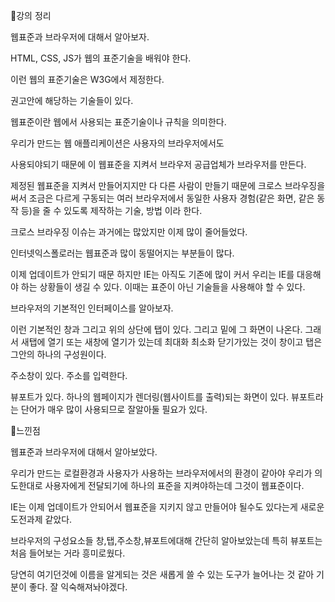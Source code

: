 📌강의 정리

웹표준과 브라우저에 대해서 알아보자.

HTML, CSS, JS가 웹의 표준기술을 배워야 한다.

이런 웹의 표준기술은 W3G에서 제정한다.

권고안에 해당하는 기술들이 있다.

웹표준이란 웹에서 사용되는 표준기술이나 규칙을 의미한다.

우리가 만드는 웹 애플리케이션은 사용자의 브라우저에서도 

사용되야되기 때문에 이 웹표준을 지켜서 브라우저 공급업체가 브라우저를 만든다.

제정된 웹표준을 지켜서 만들어지지만 다 다른 사람이 만들기 때문에 크로스 브라우징을 써서 조금은 다르게 구동되는 여러 브라우저에서 동일한 사용자 경험(같은 화면, 같은 동작 등)을 줄 수 있도록 제작하는 기술, 방법 이라 한다.

크로스 브라우징 이슈는 과거에는 많았지만 이제 많이 줄어들었다.

인터넷익스폴로러는 웹표준과 많이 동떨어지는 부분들이 많다.

이제 업데이트가 안되기 때문 하지만 IE는 아직도 기존에 많이 커서 우리는 IE를 대응해야 하는 상황들이 생길 수 있다. 이때는 표준이 아닌 기술들을 사용해야 할 수 있다.

브라우저의 기본적인 인터페이스를 알아보자.

이런 기본적인 창과 그리고 위의 상단에 탭이 있다. 그리고 밑에 그 화면이 나온다. 그래서 새탭에 열기 또는 새창에 열기가 있는데 최대화 최소화 닫기가있는 것이 창이고 탭은 그안의 하나의 구성원이다.

주소창이 있다. 주소를 입력한다.

뷰포트가 있다. 하나의 웹페이지가 렌더링(웹사이트를 출력)되는 화면이 있다. 뷰포트라는 단어가 매우 많이 사용되므로 잘알아둘 필요가 있다.

📌느낀점

웹표준과 브라우저에 대해서 알아보았다. 

우리가 만드는 로컬환경과 사용자가 사용하는 브라우저에서의 환경이 같아야 우리가 의도한대로 사용자에게 전달되기에 하나의 표준을 지켜야하는데 그것이 웹표준이다.

IE는 이제 업데이트가 안되어서 웹표준을 지키지 않고 만들어야 될수도 있다는게 새로운 도전과제 같았다. 

브라우저의 구성요소들 창,탭,주소창,뷰포트에대해 간단히 알아보았는데 특히 뷰포트는 처음 들어보는 거라 흥미로웠다. 

당연히 여기던것에 이름을 알게되는 것은 새롭게 쓸 수 있는 도구가 늘어나는 것 같아 기분이 좋다. 잘 익숙해져놔야겠다.
